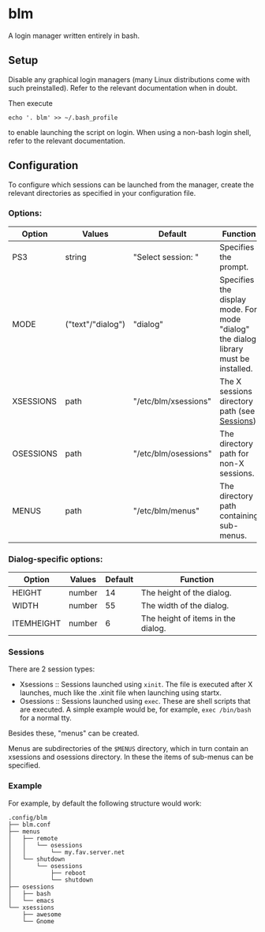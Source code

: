 # blm
A login manager written entirely in bash.

## Setup
Disable any graphical login managers (many Linux distributions come
with such preinstalled). Refer to the relevant documentation when in
doubt.

Then execute

```
echo '. blm' >> ~/.bash_profile
```

to enable launching the script on login. When using a non-bash login
shell, refer to the relevant documentation.


## Configuration
To configure which sessions can be launched from the manager, create
the relevant directories as specified in your configuration file.

### Options:



| Option    | Values            | Default              | Function                                                                            |
|-----------|-------------------|----------------------|-------------------------------------------------------------------------------------|
| PS3       | string            | "Select session: "   | Specifies the prompt.                                                               |
| MODE      | ("text"/"dialog") | "dialog"             | Specifies the display mode. For mode "dialog" the dialog library must be installed. |
| XSESSIONS | path              | "/etc/blm/xsessions" | The X sessions directory path (see [Sessions](#sessions)).                          |
| OSESSIONS | path              | "/etc/blm/osessions" | The directory path for non-X sessions.                                              |
| MENUS     | path              | "/etc/blm/menus"     | The directory path containing sub-menus.                                            |

### Dialog-specific options:
| Option     | Values | Default | Function                           |
|------------|--------|---------|------------------------------------|
| HEIGHT     | number |      14 | The height of the dialog.          |
| WIDTH      | number |      55 | The width of the dialog.           |
| ITEMHEIGHT | number |       6 | The height of items in the dialog. |

### Sessions
There are 2 session types:

- Xsessions :: Sessions launched using `xinit`. The file is executed
  after X launches, much like the .xinit file when launching using
  startx.
- Osessions :: Sessions launched using `exec`. These are shell scripts
  that are executed. A simple example would be, for example, `exec
  /bin/bash` for a normal tty.

Besides these, "menus" can be created.

Menus are subdirectories of the `$MENUS` directory, which in turn
contain an xsessions and osessions directory.  In these the items of
sub-menus can be specified.

### Example

For example, by default the following structure would work:

```
.config/blm
├── blm.conf
├── menus
│   ├── remote
│   │   └── osessions
│   │       └── my.fav.server.net
│   └── shutdown
│       └── osessions
│           ├── reboot
│           └── shutdown
├── osessions
│   ├── bash
│   └── emacs
└── xsessions
    ├── awesome
    └── Gnome
```

